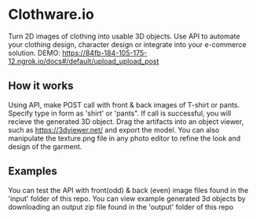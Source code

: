 # Clothware.io
Turn 2D images of clothing into usable 3D objects. Use API to automate your clothing design, character design or integrate into your e-commerce solution.
DEMO: https://84fb-184-105-175-12.ngrok.io/docs#/default/upload_upload_post

## How it works 
Using API, make POST call with front & back images of T-shirt or pants. Specify type in form as 'shirt' or 'pants". 
If call is successful, you will recieve the generated 3D object. 
Drag the artifacts into an object viewer, such as https://3dviewer.net/ and export the model. 
You can also manipulate the texture.png file in any photo editor to refine the look and design of the garment.

## Examples

You can test the API with front(odd) & back (even) image files found in the 'input' folder of this repo. You can view example generated 3d objects by downloading an output zip file found in the 'output' folder of this repo